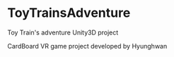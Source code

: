 # ToyTrainsAdventure
Toy Train's adventure Unity3D project



CardBoard VR game project developed by Hyunghwan
